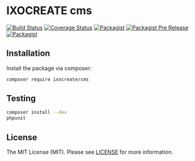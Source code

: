 # IXOCREATE cms

[![Build Status](https://travis-ci.org/ixocreate/cms.svg?branch=master)](https://travis-ci.org/ixocreate/cms)
[![Coverage Status](https://coveralls.io/repos/github/ixocreate/cms/badge.svg?branch=develop)](https://coveralls.io/github/ixocreate/cms?branch=develop)
[![Packagist](https://img.shields.io/packagist/v/ixocreate/cms.svg)](https://packagist.org/packages/ixocreate/cms)
[![Packagist Pre Release](https://img.shields.io/packagist/vpre/ixocreate/cms.svg)](https://packagist.org/packages/ixocreate/cms)
[![Packagist](https://img.shields.io/packagist/l/ixocreate/cms.svg)](https://packagist.org/packages/ixocreate/cms)

## Installation

Install the package via composer:

```sh
composer require ixocreate/cms
```

## Testing

```sh
composer install --dev
phpunit
```

## License

The MIT License (MIT). Please see [LICENSE](LICENSE) for more information.
